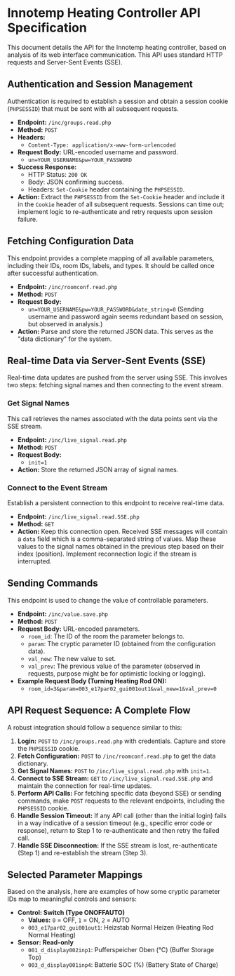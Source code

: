 # Innotemp Heating Controller API Specification

This document details the API for the Innotemp heating controller, based on analysis of its web interface communication. This API uses standard HTTP requests and Server-Sent Events (SSE).

## Authentication and Session Management

Authentication is required to establish a session and obtain a session cookie (`PHPSESSID`) that must be sent with all subsequent requests.

*   **Endpoint:** `/inc/groups.read.php`
*   **Method:** `POST`
*   **Headers:**
    *   `Content-Type: application/x-www-form-urlencoded`
*   **Request Body:** URL-encoded username and password.
    *   `un=YOUR_USERNAME&pw=YOUR_PASSWORD`
*   **Success Response:**
    *   HTTP Status: `200 OK`
    *   Body: JSON confirming success.
    *   Headers: `Set-Cookie` header containing the `PHPSESSID`.
*   **Action:** Extract the `PHPSESSID` from the `Set-Cookie` header and include it in the `Cookie` header of all subsequent requests. Sessions can time out; implement logic to re-authenticate and retry requests upon session failure.

## Fetching Configuration Data

This endpoint provides a complete mapping of all available parameters, including their IDs, room IDs, labels, and types. It should be called once after successful authentication.

*   **Endpoint:** `/inc/roomconf.read.php`
*   **Method:** `POST`
*   **Request Body:**
    *   `un=YOUR_USERNAME&pw=YOUR_PASSWORD&date_string=0` (Sending username and password again seems redundant based on session, but observed in analysis.)
*   **Action:** Parse and store the returned JSON data. This serves as the "data dictionary" for the system.

## Real-time Data via Server-Sent Events (SSE)

Real-time data updates are pushed from the server using SSE. This involves two steps: fetching signal names and then connecting to the event stream.

### Get Signal Names

This call retrieves the names associated with the data points sent via the SSE stream.

*   **Endpoint:** `/inc/live_signal.read.php`
*   **Method:** `POST`
*   **Request Body:**
    *   `init=1`
*   **Action:** Store the returned JSON array of signal names.

### Connect to the Event Stream

Establish a persistent connection to this endpoint to receive real-time data.

*   **Endpoint:** `/inc/live_signal.read.SSE.php`
*   **Method:** `GET`
*   **Action:** Keep this connection open. Received SSE messages will contain a `data` field which is a comma-separated string of values. Map these values to the signal names obtained in the previous step based on their index (position). Implement reconnection logic if the stream is interrupted.

## Sending Commands

This endpoint is used to change the value of controllable parameters.

*   **Endpoint:** `/inc/value.save.php`
*   **Method:** `POST`
*   **Request Body:** URL-encoded parameters.
    *   `room_id`: The ID of the room the parameter belongs to.
    *   `param`: The cryptic parameter ID (obtained from the configuration data).
    *   `val_new`: The new value to set.
    *   `val_prev`: The previous value of the parameter (observed in requests, purpose might be for optimistic locking or logging).
*   **Example Request Body (Turning Heating Rod ON):**
    *   `room_id=3&param=003_e17par02_gui001out1&val_new=1&val_prev=0`

## API Request Sequence: A Complete Flow

A robust integration should follow a sequence similar to this:

1.  **Login:** `POST` to `/inc/groups.read.php` with credentials. Capture and store the `PHPSESSID` cookie.
2.  **Fetch Configuration:** `POST` to `/inc/roomconf.read.php` to get the data dictionary.
3.  **Get Signal Names:** `POST` to `/inc/live_signal.read.php` with `init=1`.
4.  **Connect to SSE Stream:** `GET` to `/inc/live_signal.read.SSE.php` and maintain the connection for real-time updates.
5.  **Perform API Calls:** For fetching specific data (beyond SSE) or sending commands, make `POST` requests to the relevant endpoints, including the `PHPSESSID` cookie.
6.  **Handle Session Timeout:** If any API call (other than the initial login) fails in a way indicative of a session timeout (e.g., specific error code or response), return to Step 1 to re-authenticate and then retry the failed call.
7.  **Handle SSE Disconnection:** If the SSE stream is lost, re-authenticate (Step 1) and re-establish the stream (Step 3).

## Selected Parameter Mappings

Based on the analysis, here are examples of how some cryptic parameter IDs map to meaningful controls and sensors:

*   **Control: Switch (Type ONOFFAUTO)**
    *   **Values:** `0` = OFF, `1` = ON, `2` = AUTO
    *   `003_e17par02_gui001out1`: Heizstab Normal Heizen (Heating Rod Normal Heating)
*   **Sensor: Read-only**
    *   `001_d_display002inp1`: Pufferspeicher Oben (°C) (Buffer Storage Top)
    *   `003_d_display001inp4`: Batterie SOC (%) (Battery State of Charge)
